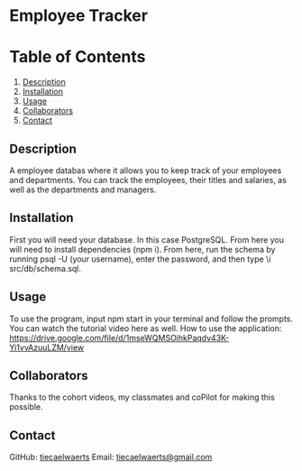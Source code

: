 # Employee Tracker
  # Table of Contents
  1. [Description](#description)
  2. [Installation](#installation)
  3. [Usage](#usage)
  4. [Collaborators](#collaborators)
  5. [Contact](#contact)
  

  ## Description
A employee databas where it allows you to keep track of your employees and departments. You can track the employees, their titles and salaries, as well as the departments and managers.

## Installation 
First you will need your database. In this case PostgreSQL. From here you will need to install dependencies (npm i). From here, run the schema by running psql -U (your username), enter the password, and then type \i src/db/schema.sql.

## Usage
To use the program, input npm start in your terminal and follow the prompts. You can watch the tutorial video here as well.
How to use the application: https://drive.google.com/file/d/1mseWQMSOihkPaqdv43K-Yi1vvAzuuLZM/view

## Collaborators 
Thanks to the cohort videos, my classmates and coPilot for making this possible. 

## Contact
GitHub: [tiecaelwaerts](https://github.com/tiecaelwaerts)
Email: tiecaelwaerts@gmail.com
